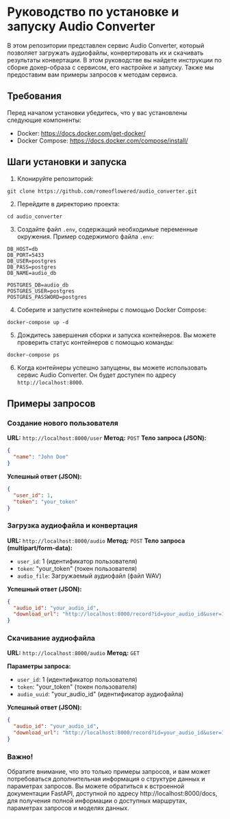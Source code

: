 # Руководство по установке и запуску Audio Converter

В этом репозитории представлен сервис Audio Converter, который позволяет загружать аудиофайлы, конвертировать их и скачивать результаты конвертации. В этом руководстве вы найдете инструкции по сборке докер-образа с сервисом, его настройке и запуску. Также мы предоставим вам примеры запросов к методам сервиса.

## Требования

Перед началом установки убедитесь, что у вас установлены следующие компоненты:

- Docker: https://docs.docker.com/get-docker/
- Docker Compose: https://docs.docker.com/compose/install/

## Шаги установки и запуска

1. Клонируйте репозиторий:

```shell
git clone https://github.com/romeoflowered/audio_converter.git
```

2. Перейдите в директорию проекта:

```shell
cd audio_converter
```

3. Создайте файл `.env`, содержащий необходимые переменные окружения. Пример содержимого файла `.env`:

```
DB_HOST=db
DB_PORT=5433
DB_USER=postgres
DB_PASS=postgres
DB_NAME=audio_db

POSTGRES_DB=audio_db
POSTGRES_USER=postgres
POSTGRES_PASSWORD=postgres
```

4. Соберите и запустите контейнеры с помощью Docker Compose:

```shell
docker-compose up -d
```

5. Дождитесь завершения сборки и запуска контейнеров. Вы можете проверить статус контейнеров с помощью команды:

```shell
docker-compose ps
```

6. Когда контейнеры успешно запущены, вы можете использовать сервис Audio Converter. Он будет доступен по адресу `http://localhost:8000`.

## Примеры запросов

### Создание нового пользователя

**URL:** `http://localhost:8000/user`
**Метод:** `POST`
**Тело запроса (JSON):**

```json
{
  "name": "John Doe"
}
```

**Успешный ответ (JSON):**

```json
{
  "user_id": 1,
  "token": "your_token"
}
```

### Загрузка аудиофайла и конвертация

**URL:** `http://localhost:8000/audio`
**Метод:** `POST`
**Тело запроса (multipart/form-data):**
- `user_id`: 1 (идентификатор пользователя)
- `token`: "your_token" (токен пользователя)
- `audio_file`: Загружаемый аудиофайл (файл WAV)

**Успешный ответ (JSON):**

```json
{
  "audio_id": "your_audio_id",
  "download_url": "http://localhost:8000/record?id=your_audio_id&user=1"
}
```

### Скачивание аудиофайла

**URL:** `http://localhost:8000/audio`
**Метод:** `GET`


**Параметры запроса:**
- `user_id`: 1 (идентификатор пользователя)
- `token`: "your_token" (токен пользователя)
- `audio_uuid`: "your_audio_id" (идентификатор аудиофайла)

**Успешный ответ (JSON):**

```json
{
  "audio_id": "your_audio_id",
  "download_url": "http://localhost:8000/record?id=your_audio_id&user=1"
}
```
### Важно!
Обратите внимание, что это только примеры запросов, и вам может потребоваться дополнительная информация о структуре данных и параметрах запросов. Вы можете обратиться к встроенной документации FastAPI, доступной по адресу http://localhost:8000/docs, для получения полной информации о доступных маршрутах, параметрах запросов и моделях данных.